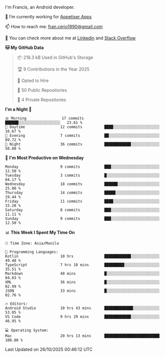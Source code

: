 
I'm Francis, an Android developer.

🔭 I’m currently working for [Appetiser Apps](http://appetiser.com.au)

📫 How to reach me: fran.cerio1990@gmail.com

👀 You can check more about me at [Linkedin](https://www.linkedin.com/in/francerio/) and [Stack Overflow](https://stackoverflow.com/users/1614267/fran-ceriu)



<!--START_SECTION:waka-->
**🐱 My GitHub Data** 

> 📦 218.3 kB Used in GitHub's Storage 
 > 
> 🏆 9 Contributions in the Year 2025
 > 
> 💼 Opted to Hire
 > 
> 📜 50 Public Repositories 
 > 
> 🔑 4 Private Repositories 
 > 
**I'm a Night 🦉** 

```text
🌞 Morning                17 commits          ██████░░░░░░░░░░░░░░░░░░░   23.61 % 
🌆 Daytime                12 commits          ████░░░░░░░░░░░░░░░░░░░░░   16.67 % 
🌃 Evening                7 commits           ██░░░░░░░░░░░░░░░░░░░░░░░   09.72 % 
🌙 Night                  36 commits          ████████████░░░░░░░░░░░░░   50.00 % 
```
📅 **I'm Most Productive on Wednesday** 

```text
Monday                   9 commits           ███░░░░░░░░░░░░░░░░░░░░░░   12.50 % 
Tuesday                  3 commits           █░░░░░░░░░░░░░░░░░░░░░░░░   04.17 % 
Wednesday                18 commits          ██████░░░░░░░░░░░░░░░░░░░   25.00 % 
Thursday                 14 commits          █████░░░░░░░░░░░░░░░░░░░░   19.44 % 
Friday                   11 commits          ████░░░░░░░░░░░░░░░░░░░░░   15.28 % 
Saturday                 8 commits           ███░░░░░░░░░░░░░░░░░░░░░░   11.11 % 
Sunday                   9 commits           ███░░░░░░░░░░░░░░░░░░░░░░   12.50 % 
```


📊 **This Week I Spent My Time On** 

```text
🕑︎ Time Zone: Asia/Manila

💬 Programming Languages: 
Kotlin                   10 hrs              ████████████░░░░░░░░░░░░░   49.48 % 
TypeScript               7 hrs 10 mins       █████████░░░░░░░░░░░░░░░░   35.51 % 
Markdown                 48 mins             █░░░░░░░░░░░░░░░░░░░░░░░░   04.03 % 
XML                      36 mins             █░░░░░░░░░░░░░░░░░░░░░░░░   02.99 % 
JSON                     33 mins             █░░░░░░░░░░░░░░░░░░░░░░░░   02.76 % 

🔥 Editors: 
Android Studio           10 hrs 43 mins      █████████████░░░░░░░░░░░░   53.05 % 
VS Code                  9 hrs 29 mins       ████████████░░░░░░░░░░░░░   46.95 % 

💻 Operating System: 
Mac                      20 hrs 13 mins      █████████████████████████   100.00 % 
```


 Last Updated on 26/10/2025 00:46:12 UTC
<!--END_SECTION:waka-->
